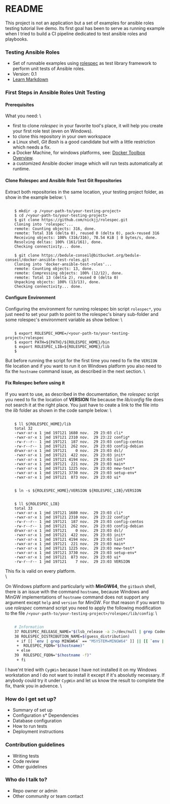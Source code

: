 # README #

This project is not an application but a set of examples for ansible roles testing tutorial live demo.
Its first goal has been to serve as running example when I tried to build a CI pipeline dedicated to test ansible roles and playbooks.

### Testing Ansible Roles ###

* Set of runnable examples using [rolespec](https://github.com/nickjj/rolespec) as test library framework to perform unit tests of Ansible roles.
* Version: 0.1
* [Learn Markdown](https://bitbucket.org/tutorials/markdowndemo)

### First Steps in Ansible Roles Unit Testing ###

#### Prerequisites ####
What you need: \

* first to clone *rolespec* in your favorite tool's place, it will help you create your first role test (even on Windows).
* to clone this repository in your own workspace
* a Linux shell, *Git Bash* is a good candidate but with a little restriction which needs a fix.
* a Docker Machine, for windows platforms, see: [Docker Toolbox Overview](https://docs.docker.com/toolbox/overview/).
* a customized Ansible docker image which will run tests automatically at runtime.


#### Clone Rolespec and Ansible Role Test Git Repositories ####
Extract both repositories in the same location, your testing project folder, as show in the example below: \

```Session Shell

	$ mkdir -p /<your-path-to/your-testing-project>
	$ cd /<your-path-to/your-testing-project>
	$ git clone https://github.com/nickjj/rolespec.git
	Cloning into 'rolespec'...
	remote: Counting objects: 316, done.
	remote: Total 316 (delta 0), reused 0 (delta 0), pack-reused 316
	Receiving objects: 100% (316/316), 78.54 KiB | 0 bytes/s, done.
	Resolving deltas: 100% (161/161), done.
	Checking connectivity... done.

	$ git clone https://bedule-conseil@bitbucket.org/bedule-conseil/docker-ansible-test-roles.git
	Cloning into 'docker-ansible-test-roles'...
	remote: Counting objects: 13, done.
	remote: Compressing objects: 100% (12/12), done.
	remote: Total 13 (delta 2), reused 0 (delta 0)
	Unpacking objects: 100% (13/13), done.
	Checking connectivity... done.

```



#### Configure Environment ####
Configuring the environment for running rolespec bin script `rolespec*`, you just need to set your path to point to the rolespec's binary sub-folder and some rolespec's environment variable as show bellow: \

```Shell Session

	$ export ROLESPEC_HOME=/<your-path-to/your-testing-project>/rolespec
	$ export PATH=${PATH}/${ROLESPEC_HOME}/bin
	$ export ROLESPEC_LIB=${ROLESPEC_HOME}/lib
	$

```
But before running the script for the first time you need to fix the `VERSION` file location and if you want to run it on Windows platform you also need to fix the `hostname` command issue, as described in the next section. \


#### Fix Rolespec before using it ####
If you want to use, as described in the documentation, the *rolespec* script you need to fix the location of **VERSION** file because the *lib/config* file does not search it at the right place. You just have to ceate a link to the file into the *lib* folder as shown in the code sample below: \

```Shell Session

	$ ll ${ROLESPEC_HOME}/lib
	total 32
	-rwxr-xr-x 1 jmd 197121 1680 nov.  29 23:03 cli*
	-rwxr-xr-x 1 jmd 197121 2310 nov.  29 23:22 config*
	-rw-r--r-- 1 jmd 197121  187 nov.  29 23:03 config-centos
	-rw-r--r-- 1 jmd 197121  262 nov.  29 23:03 config-debian
	drwxr-xr-x 1 jmd 197121    0 nov.  29 23:03 dsl/
	-rwxr-xr-x 1 jmd 197121  422 nov.  29 23:03 init*
	-rwxr-xr-x 1 jmd 197121 4194 nov.  29 23:03 lint*
	-rwxr-xr-x 1 jmd 197121  221 nov.  29 23:03 main*
	-rwxr-xr-x 1 jmd 197121 1225 nov.  29 23:03 new-test*
	-rwxr-xr-x 1 jmd 197121 3730 nov.  29 23:03 setup-env*
	-rwxr-xr-x 1 jmd 197121  873 nov.  29 23:03 ui*


	$ ln -s ${ROLESPEC_HOME}/VERSION ${ROLESPEC_LIB}/VERSION


	$ ll ${ROLESPEC_LIB}
	total 33
	-rwxr-xr-x 1 jmd 197121 1680 nov.  29 23:03 cli*
	-rwxr-xr-x 1 jmd 197121 2310 nov.  29 23:22 config*
 	-rw-r--r-- 1 jmd 197121  187 nov.  29 23:03 config-centos
	-rw-r--r-- 1 jmd 197121  262 nov.  29 23:03 config-debian
	drwxr-xr-x 1 jmd 197121    0 nov.  29 23:03 dsl/
	-rwxr-xr-x 1 jmd 197121  422 nov.  29 23:03 init*
	-rwxr-xr-x 1 jmd 197121 4194 nov.  29 23:03 lint*
	-rwxr-xr-x 1 jmd 197121  221 nov.  29 23:03 main*
	-rwxr-xr-x 1 jmd 197121 1225 nov.  29 23:03 new-test*
	-rwxr-xr-x 1 jmd 197121 3730 nov.  29 23:03 setup-env*
	-rwxr-xr-x 1 jmd 197121  873 nov.  29 23:03 ui*
	-rw-r--r-- 1 jmd 197121    7 nov.  29 23:03 VERSION

```
This fix is valid on every platform. \
\

On Windows platform and particularly with **MinGW64**, the `gitbash` shell, there is an issue with the command `hostname`, because Windows and MinGW implementations of `hostname` command does not support any argument except `help` and `version` for *MinGW*. For that reason if you want to use *rolespec* command script you need to apply the following modification to the file `/<your-path-to/your-testing-project>/rolespec/lib/config`: \

```bash

	# Information
	37 ROLESPEC_RELEASE_NAME="$(lsb_release -a 2>/dev/null | grep Codename | awk '{print $2}')"
	38 ROLESPEC_DISTRIBUTION_NAME=$(guess_distribution)
	 + if [[ `env | grep MINGW64` == "MSYSTEM=MINGW64" ]] || [[ `env | grep OS=` == "OS=Windows_NT" ]]; then
	 + 	ROLESPEC_FQDN="$(hostname)"
	 + else
	39 	ROLESPEC_FQDN="$(hostname -f)"
	 + fi

```
I have'nt tried with `CygWin` because I have not installed it on my Windows workstation and I do not want to install it except if it's absolutly  necessary. If anybody could try it under `CygWin` and let us know the result to complete the fix, thank you in advence. \


### How do I get set up? ###

* Summary of set up
* Configuration
s* Dependencies
* Database configuration
* How to run tests
* Deployment instructions

### Contribution guidelines ###

* Writing tests
* Code review
* Other guidelines

### Who do I talk to? ###

* Repo owner or admin
* Other community or team contact